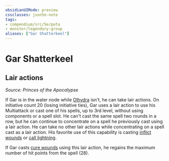 ```yaml
---
obsidianUIMode: preview
cssclasses: json5e-note
tags:
- compendium/src/5e/pota
- monster/legendary-group
aliases: ["Gar Shatterkeel"]
---
```

# Gar Shatterkeel

## Lair actions
_Source: Princes of the Apocalypse_

If Gar is in the water node while [Olhydra](2-Mechanics/CLI/bestiary/npc/olhydra-pota.md) isn't, he can take lair actions. On initiative count 20 (losing initiative ties), Gar uses a lair action to use his Multiattack or cast one of his spells, up to 3rd level, without using components or a spell slot. He can't cast the same spell two rounds in a row, but he can continue to concentrate on a spell he previously cast using a lair action. He can take no other lair actions while concentrating on a spell cast as a lair action. His favorite use of this capability is casting [inflict wounds](2-Mechanics/CLI/spells/inflict-wounds.md) or [call lightning](2-Mechanics/CLI/spells/call-lightning.md).

If Gar casts [cure wounds](2-Mechanics/CLI/spells/cure-wounds.md) using this lair action, he regains the maximum number of hit points from the spell (28).